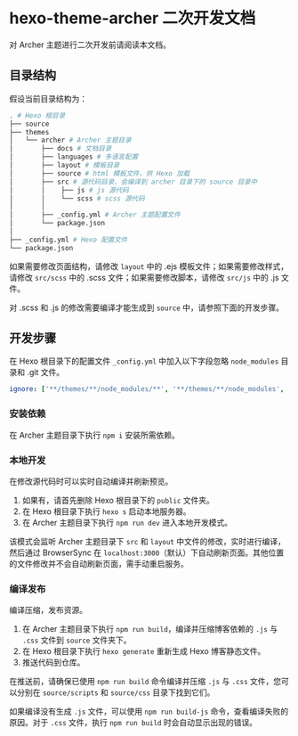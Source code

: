 # hexo-theme-archer 二次开发文档

对 Archer 主题进行二次开发前请阅读本文档。

## 目录结构

假设当前目录结构为：

```bash
. # Hexo 根目录
├── source
├── themes
│   └── archer # Archer 主题目录
│       ├── docs # 文档目录
│       ├── languages # 多语言配置
│       ├── layout # 模板目录
│       ├── source # html 模板文件，供 Hexo 加载
│       ├── src # 源代码目录，会编译到 archer 目录下的 source 目录中
│       │    ├── js # js 源代码
│       │    └── scss # scss 源代码
│       │
│       ├── _config.yml # Archer 主题配置文件
│       └── package.json
│
├── _config.yml # Hexo 配置文件
└── package.json
```

如果需要修改页面结构，请修改 `layout` 中的 .ejs 模板文件；如果需要修改样式，请修改 `src/scss` 中的 .scss 文件；如果需要修改脚本，请修改 `src/js` 中的 .js 文件。

对 .scss 和 .js 的修改需要编译才能生成到 `source` 中，请参照下面的开发步骤。

## 开发步骤

在 Hexo 根目录下的配置文件 `_config.yml` 中加入以下字段忽略 `node_modules` 目录和 .git 文件。

```yaml
ignore: ['**/themes/**/node_modules/**', '**/themes/**/node_modules', '**/themes/**/.git', '**/themes/**/.git/**']
```

### 安装依赖

在 Archer 主题目录下执行 `npm i` 安装所需依赖。

### 本地开发

在修改源代码时可以实时自动编译并刷新预览。

1. 如果有，请首先删除 Hexo 根目录下的 `public` 文件夹。
2. 在 Hexo 根目录下执行 `hexo s` 启动本地服务器。
3. 在 Archer 主题目录下执行 `npm run dev` 进入本地开发模式。

该模式会监听 Archer 主题目录下 `src` 和 `layout` 中文件的修改，实时进行编译，然后通过 BrowserSync 在 `localhost:3000`（默认）下自动刷新页面。其他位置的文件修改并不会自动刷新页面，需手动重启服务。

### 编译发布

编译压缩，发布资源。

1. 在 Archer 主题目录下执行 `npm run build`，编译并压缩博客依赖的 `.js` 与 `.css` 文件到 `source` 文件夹下。
2. 在 Hexo 根目录下执行 `hexo generate` 重新生成 Hexo 博客静态文件。
3. 推送代码到仓库。

在推送前，请确保已使用 `npm run build` 命令编译并压缩 `.js` 与 `.css` 文件，您可以分别在 `source/scripts` 和 `source/css` 目录下找到它们。

如果编译没有生成 `.js` 文件，可以使用 `npm run build-js` 命令，查看编译失败的原因。对于 `.css` 文件，执行 `npm run build` 时会自动显示出现的错误。

